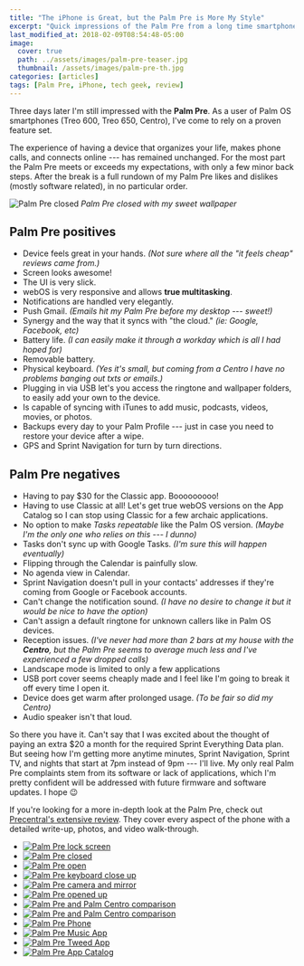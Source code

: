 ```yaml
---
title: "The iPhone is Great, but the Palm Pre is More My Style"
excerpt: "Quick impressions of the Palm Pre from a long time smartphone user."
last_modified_at: 2018-02-09T08:54:48-05:00
image: 
  cover: true
  path: ../assets/images/palm-pre-teaser.jpg
  thumbnail: /assets/images/palm-pre-th.jpg
categories: [articles]
tags: [Palm Pre, iPhone, tech geek, review]
---
```


Three days later I'm still impressed with the **Palm Pre**. As a user of Palm OS smartphones (Treo 600, Treo 650, Centro), I've come to rely on a proven feature set.

The experience of having a device that organizes your life, makes phone calls, and connects online --- has remained unchanged. For the most part the Palm Pre meets or exceeds my expectations, with only a few minor back steps. After the break is a full rundown of my Palm Pre likes and dislikes (mostly software related), in no particular order.

![Palm Pre closed](../assets/images/palm-pre-wallpaper.jpg) _Palm Pre closed with my sweet wallpaper_

## Palm Pre positives

* Device feels great in your hands. *(Not sure where all the "it feels cheap" reviews came from.)*
* Screen looks awesome!
* The UI is very slick.
* webOS is very responsive and allows **true multitasking**.
* Notifications are handled very elegantly.
* Push Gmail. *(Emails hit my Palm Pre before my desktop --- sweet!)*
* Synergy and the way that it syncs with "the cloud." *(ie: Google, Facebook, etc)*
* Battery life. *(I can easily make it through a workday which is all I had hoped for)*
* Removable battery.
* Physical keyboard. *(Yes it's small, but coming from a Centro I have no problems banging out txts or emails.)*
* Plugging in via USB let's you access the ringtone and wallpaper folders, to easily add your own to the device.
* Is capable of syncing with iTunes to add music, podcasts, videos, movies, or photos.
* Backups every day to your Palm Profile --- just in case you need to restore your device after a wipe.
* GPS and Sprint Navigation for turn by turn directions.

## Palm Pre negatives

* Having to pay $30 for the Classic app. Booooooooo!
* Having to use Classic at all! Let's get true webOS versions on the App Catalog so I can stop using Classic for a few archaic applications.
* No option to make *Tasks repeatable* like the Palm OS version. *(Maybe I'm the only one who relies on this --- I dunno)*
* Tasks don't sync up with Google Tasks. *(I'm sure this will happen eventually)*
* Flipping through the Calendar is painfully slow.
* No agenda view in Calendar.
* Sprint Navigation doesn't pull in your contacts' addresses if they're coming from Google or Facebook accounts.
* Can't change the notification sound. *(I have no desire to change it but it would be nice to have the option)*
* Can't assign a default ringtone for unknown callers like in Palm OS devices.
* Reception issues. *(I've never had more than 2 bars at my house with the **Centro**, but the Palm Pre seems to average much less and I've experienced a few dropped calls)*
* Landscape mode is limited to only a few applications
* USB port cover seems cheaply made and I feel like I'm going to break it off every time I open it.
* Device does get warm after prolonged usage. *(To be fair so did my Centro)*
* Audio speaker isn't that loud.

So there you have it. Can't say that I was excited about the thought of paying an extra $20 a month for the required Sprint Everything Data plan. But seeing how I'm getting more anytime minutes, Sprint Navigation, Sprint TV, and nights that start at 7pm instead of 9pm --- I'll live. My only real Palm Pre complaints stem from its software or lack of applications, which I'm pretty confident will be addressed with future firmware and software updates. I hope :wink:

If you're looking for a more in-depth look at the Palm Pre, check out [Precentral's extensive review](https://web.archive.org/web/20100613121400/http://www.precentral.net/palm-pre-review). They cover every aspect of the phone with a detailed write-up, photos, and video walk-through.

* [![Palm Pre lock screen](../assets/images/354t.jpg)](../assets/images/354.jpg)
* [![Palm Pre closed](../assets/images/355t.jpg)](../assets/images/355.jpg)
* [![Palm Pre open](../assets/images/356t.jpg)](../assets/images/356.jpg)
* [![Palm Pre keyboard close up](../assets/images/357t.jpg)](../assets/images/357.jpg)
* [![Palm Pre camera and mirror](../assets/images/358t.jpg)](../assets/images/358.jpg)
* [![Palm Pre opened up](../assets/images/359t.jpg)](../assets/images/359.jpg)
* [![Palm Pre and Palm Centro comparison](../assets/images/360t.jpg)](../assets/images/360.jpg)
* [![Palm Pre and Palm Centro comparison](../assets/images/361t.jpg)](../assets/images/361.jpg)
* [![Palm Pre Phone](../assets/images/362t.jpg)](../assets/images/362.jpg)
* [![Palm Pre Music App](../assets/images/363t.jpg)](../assets/images/363.jpg)
* [![Palm Pre Tweed App](../assets/images/364t.jpg)](../assets/images/364.jpg)
* [![Palm Pre App Catalog](../assets/images/365t.jpg)](../assets/images/365.jpg)
